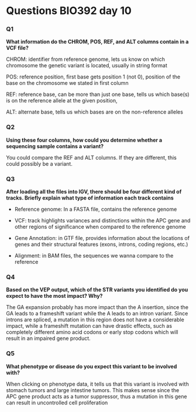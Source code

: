

# Questions BIO392 day 10


### Q1
**What information do the CHROM, POS, REF, and ALT columns contain in a VCF file?**

CHROM: identifier from reference genome, lets us know on which chromosome the genetic variant is located, usually in string format

POS: reference position, first base gets position 1 (not 0), position of the base on the chromosome we stated in first column

REF: reference base, can be more than just one base, tells us which base(s) is on the reference allele at the given position,

ALT: alternate base, tells us which bases are on the non-reference alleles

### Q2
**Using these four columns, how could you determine whether a sequencing sample contains a variant?**

You could compare the REF and ALT columns. If they are different, this could possibly be a variant. 

### Q3
**After loading all the files into IGV, there should be four different kind of tracks. Briefly explain what type of information each track contains**

+ Reference genome: In a FASTA file, contains the reference genome 

+ VCF: track highlights variances and distinctions within the APC gene and other regions of significance when compared to the reference genome

+ Gene Annotation: in GTF file, provides information about the locations of genes and their structural features (exons, introns, coding regions, etc.) 

+ Alignment: in BAM files, the sequences we wanna compare to the reference 



### Q4
**Based on the VEP output, which of the STR variants you identified do you expect to have the most impact? Why?**

The GA expansion probably has more impact than the A insertion, since the GA leads to a frameshift variant while the A leads to an intron variant. Since introns are spliced, 
a mutation in this region does not have a considerable impact, while a frameshift mutation can have drastic effects, such as completely different amino acid codons or early stop codons which will result in an impaired gene product. 

### Q5
**What phenotype or disease do you expect this variant to be involved with?**

When clicking on phenotype data, it tells us that this variant is involved with stomach tumors and large intestine tumors. This makes sense since the APC gene product acts as a tumor suppressor, thus a mutation in this gene can result in uncontrolled cell proliferation  
